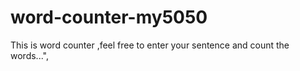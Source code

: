 # word-counter-my5050
This is word counter ,feel free to enter your sentence and count the words...",
